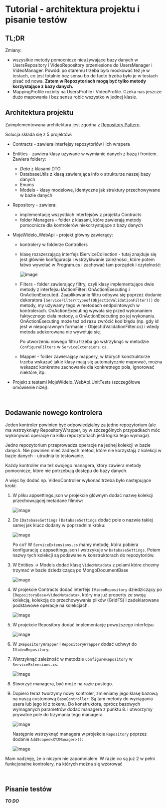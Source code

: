 # Tutorial - architektura projektu i pisanie testów

## TL;DR

Zmiany:

- wszystkie metody pomocnicze nieużywające bazy danych w UsersRepository i VideoRepository przeniesione do UsersManager i VideoManager. Powód: po staremu trzeba było mockować też je w testach, co jest totalnie bez sensu bo de facto trzeba było je w testach pisać od nowa. **Zatem w Repozytoriach mogą być tylko metody korzystające z bazy danych.**
- MappingProfile rozbity na UsersProfile i VideoProfile. Czeka nas jeszcze dużo mapowania i bez sensu robić wszystko w jednej klasie.

## Architektura projektu

Zaimplementowana architektura jest zgodna z [Repository Pattern](https://code-maze.com/net-core-web-development-part4/).

Solucja składa się z 5 projektów:

- Contracts - zawiera interfejsy repozytoriów i ich wrapera
- Entities - zawiera klasy używane w wymianie danych z bazą i frontem. Zawiera foldery:
  - _Data_ z klasami DTO
  - DatabaseUtils z klasą zawierająca info o strukturze naszej bazy danych
  - Enums
  - Models - klasy modelowe, identyczne jak struktury przechowywane w bazie danych
- Repository - zawiera:

  - implementację wszystkich interfejsów z projektu Contracts
  - folder Managers - folder z klasami, które zawierają metody pomocnicze dla kontrolerów niekorzystające z bazy danych

- MojeWidelo_WebApi - projekt główny zawierący:

  - kontrolery w folderze Controllers
  - klasę rozszerzającą interfejs IServiceCollection - tutaj znajduje się jest głównie konfiguracja i wstrzykiwanie zależności, które potem łatwo wywołać w Program.cs i zachować tam porządek i czytelność:

    ![image](https://user-images.githubusercontent.com/102852926/230637556-7f4bdbb7-c81a-41a8-99f9-bbec0411b432.png)

  - Filters - folder zawierający filtry, czyli klasy implementujące dwie metody z interfejsu IActionFilter: OnActionExecuting i OnActionExecuted. Zaaplikowanie filtru odbywa się poprzez dodanie dekoratora `[ServiceFilter(typeof(ObjectIdValidationFilter))]` do metody, my używamy tego w metodach endpointowych w kontrolerach. OnActionExecuting wywoła się przed wykonaniem faktycznego ciała metody, a OnActionExecuting po jej wykonaniu. OnActionExecuting może też od razu zwrócić kod błędu (np. gdy id jest w niepoprawnym formacie - ObjectIdValidationFilter.cs) i wtedy metoda udekorowana nie wywołuje się.

    Po utworzeniu nowego filtru trzeba go wstrzyknąć w metodzie `ConfigureFilters` w `ServiceExtensions.cs`.

  - Mapper - folder zawierający mappery, w których konstruktorze trzeba wskazać jakie klasy mają się automatycznie mapować, można wskazać konkretne zachowanie dla konkretnego pola, ignorować niektóre, itp.

- Projekt z testami MojeWidelo_WebApi.UnitTests (szczegółowe omówienie niżej).

<br/>

## Dodawanie nowego kontrolera

Jeden kontroler powinien być odpowiedzialny za jedno repozytorium (ale ma wstrzyknięty RepositoryWrapper, by w szczególnych przypadkach móc wykonywać operacje na kilku repozytoriach jeśli logika tego wymaga).

Jedno repozytorium przeprowadza operacje na jednej kolekcji w bazie danych. Nie powinien mieć żadnych metod, które nie korzystają z kolekcji w bazie danych - utrudnia to testowanie.

Każdy kontroller ma też swojego managera, który zawiera metody pomocnicze, które nie potrzebują dostępu do bazy danych.

A więc by dodać np. VideoController wykonać trzeba było następujące kroki:

1. W pliku appsettings.json w projekcie głównym dodać nazwę kolekcji przechowującej metadane filmów:

   ![image](https://user-images.githubusercontent.com/102852926/230640454-c25ac6a4-c849-4010-b890-01d678a2c421.png)

2. Do `IDatabaseSettings` i `DatabaseSettings` dodać pole o nazwie takiej samej jak klucz dodany w poprzednim kroku:

   ![image](https://user-images.githubusercontent.com/102852926/230640742-aee76448-72d7-4b9d-9f95-5075b0f54858.png)

   Po co? W `ServiceExtensions.cs` mamy metodę, która pobiera konfigurację z appsettings.json i wstrzykuje w `DatabaseSettings`. Potem nazwy tych kolekcji są podawane w konstruktorach do repozytoriów.

3. W Entities -> Models dodać klasę `VideoMetadata` z polami które chcemy trzymać w bazie dziedziczącą po MongoDocumentBase

   ![image](https://user-images.githubusercontent.com/102852926/230641002-6d357d7f-71f0-4034-819a-ce76e7f174b9.png)

4. W projekcie Contracts dodać interfejs `IVideoRepository` dziedziczący po `IRepositoryBase<VideoMetadata>`, który ma już property ze swoją kolekcją, kolekcją do przechowywania plików (GridFS) i zadeklarowane podstawowe operacje na kolekcjach.

   ![image](https://user-images.githubusercontent.com/102852926/230641741-e821a260-c36a-4419-b79a-faf0c9191a11.png)

5. W projekcie Repository dodać implementację powyższego interfejsu

   ![image](https://user-images.githubusercontent.com/102852926/230642005-66594d6e-ca8f-4778-b5f2-9772061b73c0.png)

6. W `IRepositoryWrapper` i `RepositoryWrapper` dodać uchwyt do `IVideoRepository`.
7. Wstrzyknąć zależność w metodzie `ConfigureRepository` w `ServiceExtensions.cs`:

   ![image](https://user-images.githubusercontent.com/102852926/230642542-e75e8f63-07c1-4b47-9abc-08850ffe933d.png)

8. Stworzyć managera, być może na razie pustego.

9. Dopiero teraz tworzymy nowy kontroler, zmieniamy jego klasę bazową na naszą customową `BaseController`. Są tam metody do wyciągania usera lub jego id z tokenu.
   Do konstruktora, oprócz bazowych wymaganych parametrów dodać managera z punktu 8. i utworzymy prywatne pole do trzymania tego managera.

   ![image](https://user-images.githubusercontent.com/102852926/230681901-5d5fba48-cfd7-4c78-a11e-5b96a5a1bf4c.png)

   Następnie wstrzyknąć managera w projekcie `Repository` poprzez dodanie `AddScoped<XYZManager>()`:

   ![image](https://user-images.githubusercontent.com/102852926/230682031-86611560-4eca-4922-837f-5194af82072c.png)

Mam nadzieję, że o niczym nie zapomniałem. W razie co są już 2 w pełni funkcjonalne kontrolery, na których można się wzorować

<br/>

## Pisanie testów

**_TO DO_**
